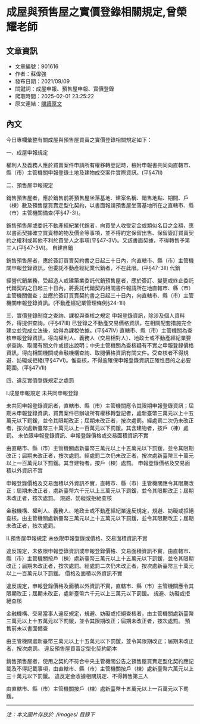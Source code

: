 # 成屋與預售屋之實價登錄相關規定,曾榮耀老師

## 文章資訊
- 文章編號：901616
- 作者：蘇偉強
- 發布日期：2021/09/09
- 關鍵詞：成屋申報、預售屋申報、實價登錄
- 爬取時間：2025-02-01 23:25:22
- 原文連結：[閱讀原文](https://real-estate.get.com.tw/Columns/detail.aspx?no=901616)

## 內文


今日專欄彙整有關成屋與預售屋買賣之實價登錄相關規定如下：


一、成屋申報規定


權利人及義務人應於買賣案件申請所有權移轉登記時，檢附申報書共同向直轄市、縣（市）主管機關申報登錄土地及建物成交案件實際資訊。(平§47II)


二、預售屋申報規定


銷售預售屋者，應於銷售前將預售屋坐落基地、建案名稱、銷售地點、期間、戶（棟）數及預售屋買賣定型化契約，以書面報請預售屋坐落基地所在之直轄市、縣（市）主管機關備查(平§47-3I)。


銷售預售屋或委託不動產經紀業代銷者，向買受人收受定金或類似名目之金額，應以書面契據確立買賣標的物及價金等事項，並不得約定保留出售、保留簽訂買賣契約之權利或其他不利於買受人之事項(平§47-3V)。又該書面契據，不得轉售予第三人(平§47-3VI)。
自建自銷


銷售預售屋者，應於簽訂買賣契約書之日起三十日內，向直轄市、縣（市）主管機關申報登錄資訊。但委託不動產經紀業代銷者，不在此限。(平§47-3II)
代銷


經營代銷業務，受起造人或建築業委託代銷預售屋者，應於簽訂、變更或終止委託代銷契約之日起三十日內，將委託代銷契約相關書件報請所在地直轄市、縣（市）主管機關備查；並應於簽訂買賣契約書之日起三十日內，向直轄市、縣（市）主管機關申報登錄資訊。(不動產經紀業管理條例§24-1II)


三、實價登錄制度之查詢、課稅與查核之規定
申報登錄資訊，除涉及個人資料外，得提供查詢。(平§47III)
已登錄之不動產交易價格資訊，在相關配套措施完全建立並完成立法後，始得為課稅依據。(平§47IV)
直轄市、縣（市）主管機關為查核申報登錄資訊，得向權利人、義務人（交易相對人）、地政士或不動產經紀業要求查詢、取閱有關文件或提出說明；中央主管機關為查核疑有不實之申報登錄價格資訊，得向相關機關或金融機構查詢、取閱價格資訊有關文件。受查核者不得規避、妨礙或拒絕(平§47VI)。惟查核，不得逾確保申報登錄資訊正確性目的之必要範圍。(平§47VII)


四、違反實價登錄規定之處罰


I.成屋申報規定
未共同申報登錄


未共同申報登錄資訊者，直轄市、縣（市）主管機關應令其限期申報登錄資訊；屆期未申報登錄資訊，買賣案件已辦竣所有權移轉登記者，處新臺幣三萬元以上十五萬元以下罰鍰，並令其限期改正；屆期未改正者，按次處罰。經處罰二次仍未改正者，按次處新臺幣三十萬元以上一百萬元以下罰鍰。其含建物者，按戶（棟）處罰。
未依限申報登錄資訊、申報登錄價格或交易面積資訊不實


由直轄市、縣（市）主管機關處新臺幣三萬元以上十五萬元以下罰鍰，並令其限期改正；屆期未改正者，按次處罰。經處罰二次仍未改正者，按次處新臺幣三十萬元以上一百萬元以下罰鍰。其含建物者，按戶（棟）處罰。
申報登錄價格及交易面積以外資訊不實


申報登錄價格及交易面積以外資訊不實，直轄市、縣（市）主管機關應令其限期改正；屆期未改正者，處新臺幣六千元以上三萬元以下罰鍰，並令其限期改正；屆期未改正者，按次處罰。
規避、妨礙或拒絕查核


金融機構、權利人、義務人、地政士或不動產經紀業違反規定，規避、妨礙或拒絕查核。由主管機關處新臺幣三萬元以上十五萬元以下罰鍰，並令其限期改正；屆期未改正者，按次處罰。


II.預售屋申報規定
未依限申報登錄或價格、交易面積資訊不實


違反規定，未依限申報登錄資訊或申報登錄價格、交易面積資訊不實，由直轄市、縣（市）主管機關按戶（棟）處新臺幣三萬元以上十五萬元以下罰鍰，並令其限期改正；屆期未改正者，按次處罰。經處罰二次仍未改正者，按次處新臺幣三十萬元以上一百萬元以下罰鍰。
價格及面積以外資訊不實


違反規定，申報登錄價格及面積以外資訊不實，直轄市、縣（市）主管機關應令其限期改正；屆期未改正，處新臺幣六千元以上三萬元以下罰鍰。
規避、妨礙或拒絕查核


金融機構、交易當事人違反規定，規避、妨礙或拒絕查核者，由主管機關處新臺幣三萬元以上十五萬元以下罰鍰，並令其限期改正；屆期未改正者，按次處罰。
預售前未以書面備查


由主管機關處新臺幣三萬元以上十五萬元以下罰鍰，並令其限期改正；屆期未改正者，按次處罰。
違反預售屋買賣定型化契約範本


銷售預售屋者，使用之契約不符合中央主管機關公告之預售屋買賣定型化契約應記載及不得記載事項，由直轄市、縣（市）主管機關按戶（棟）處新臺幣六萬元以上三十萬元以下罰鍰。
違反定金收據相關規定、不得轉售第三人


由直轄市、縣（市）主管機關按戶（棟）處新臺幣十五萬元以上一百萬元以下罰鍰。

---
*注：本文圖片存放於 ./images/ 目錄下*
